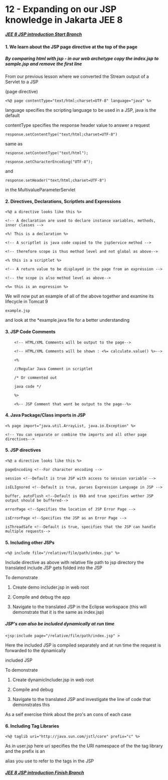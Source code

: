 # 12 - Expanding on our JSP knowledge in Jakarta JEE 8

##### [JEE 8 JSP introduction Start Branch](https://github.com/NicorDesigns/javawebdevcourse/tree/jee8web-jsp-is-html-start2)

#### 1. We learn about the JSP page directive at the top of the page

##### By comparing html with jsp - in our web archetype copy the index.jsp to sample.jsp and remove the first line

From our previous lesson where we converted the Stream output of a Servlet to a JSP 

(page directive)

	<%@ page contentType="text/html;charset=UTF-8" language="java" %>

language specifies the scripting language to be used in a JSP, java is the default

contentType specifies the response header value to answer a request

	response.setContentType("text/html;charset=UTF-8")

same as

	response.setContentType("text/html");

	response.setCharacterEncoding("UTF-8");

and

	response.setHeader("text/html;charset=UTF-8")

in the MultivalueParameterServlet

#### 2. Directives, Declarations, Scriptlets and Expressions

<!-- A directive such as "page" specifies an action -->

	<%@ a directive looks like this %> 

	<!-- A declaration are used to declare instance variables, methods, inner classes -->

	<%! This is a declaration %>

	<!-- A scriptlet is java code copied to the jspService method -->

	<!-- therefore scope is thus method level and not global as above-->

	<% this is a scriptlet %>

	<!-- A return value to be displayed in the page from an expression -->

	<!-- the scope is also method level as above-->

	<%= this is an expression %>

We will now put an example of all of the above together and examine its lifecycle in Tomcat 9

	example.jsp

and look at the *example.java file for a better understanding

#### 3. JSP Code Comments

		<!-- HTML/XML Comments will be output to the page-->
	
		<!-- HTML/XML Comments will be shown : <%= calculate.value() %>-->
	
		<%
		
		//Regular Java Comment in scriptlet
		
		/* Or commented out
		
		java code */
		
		%>
		
		<%-- JSP Comment that wont be output to the page--%>

#### 4. Java Package/Class imports in JSP

	<% page import="java.util.ArrayList, java.io.Exception" %>
	
	<!-- You can separate or combine the imports and all other page directives-->

#### 5. JSP directives

	<%@ a directive looks like this %>

	pageEncoding <!--For character encoding -->

	session <!--Default is true JSP with access to session variable -->

	isELIgnored <!--Default is true, parses Expression Language in JSP -->

	buffer, autoFlush <!--Default is 8kb and true specifies wether JSP output should be buffered-->

	errorPage <!--Specifies the location of JSP Error Page -->

	isErrorPage <!--Specifies the JSP as an Error Page -->

	isThreadSafe <!--Default is true, specifies that the JSP can handle multiple requests-->

#### 5. Including other JSPs

	<%@ include file="/relative/file/path/index.jsp" %>

Include directive as above with relative file path to jsp directory the translated include JSP gets folded into the JSP

To demonstrate

1. Create demo includer.jsp in web root

2. Compile and debug the app

3. Navigate to the translated JSP in the Eclipse workspace (this will demonstrate that it is the same as index.jsp)

##### JSP's can also be included dynamically at run time

	<jsp:include page="/relative/file/path/index.jsp" >

Here the included JSP is compiled separately and at run time the request is forwarded to the dynamically

included JSP

To demonstrate

1. Create dynamicIncluder.jsp in web root

2. Compile and debug

3. Navigate to the translated JSP and investigate the line of code that demonstrates this

As a self exercise think about the pro's an cons of each case

#### 6. Including Tag Libraries

	<%@ taglib uri="http://java.sun.com/jstl/core" prefix="c" %>

As in user.jsp here uri specifies the the URI namespace of the the tag library and the prefix is an

alias you use to refer to the tags in the JSP

##### [JEE 8 JSP introduction Finish Branch](https://github.com/NicorDesignsLLC/JakartaJEEWebDevelopment/tree/jee8web-jsp-is-html-end2)